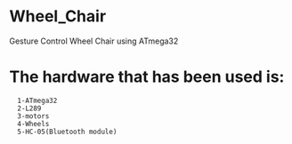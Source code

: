 # Wheel_Chair
Gesture Control Wheel Chair using ATmega32

# The hardware that has been used is:
      1-ATmega32
      2-L289
      3-motors
      4-Wheels
      5-HC-05(Bluetooth module)
